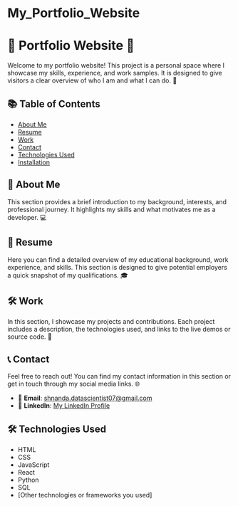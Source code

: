 # My_Portfolio_Website

# 🌈 Portfolio Website 🌈

Welcome to my portfolio website! This project is a personal space where I showcase my skills, experience, and work samples. It is designed to give visitors a clear overview of who I am and what I can do. 🚀

## 📚 Table of Contents

- [About Me](#about-me)
- [Resume](#resume)
- [Work](#work)
- [Contact](#contact)
- [Technologies Used](#technologies-used)
- [Installation](#installation)

## 👤 About Me

This section provides a brief introduction to my background, interests, and professional journey. It highlights my skills and what motivates me as a developer. 💻

## 📄 Resume

Here you can find a detailed overview of my educational background, work experience, and skills. This section is designed to give potential employers a quick snapshot of my qualifications. 🎓

## 🛠️ Work

In this section, I showcase my projects and contributions. Each project includes a description, the technologies used, and links to the live demos or source code. 🌟

## 📞 Contact

Feel free to reach out! You can find my contact information in this section or get in touch through my social media links. 🌐

- 📧 **Email**: [shnanda.datascientist07@gmail.com](mailto:shnanda.datascientist07@gmail.com)
- 💼 **LinkedIn**: [My LinkedIn Profile](https://www.linkedin.com/in/shnanda-ds/)

## 🛠️ Technologies Used

- HTML
- CSS
- JavaScript
- React
- Python
- SQL
- [Other technologies or frameworks you used]


